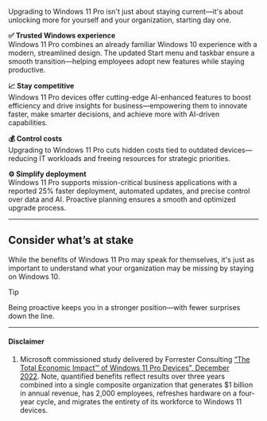 Upgrading to Windows 11 Pro isn't just about staying current—it's about unlocking more for yourself and your organization, starting day one.

**✅ Trusted Windows experience**  
Windows 11 Pro combines an already familiar Windows 10 experience with a modern, streamlined design. The updated Start menu and taskbar ensure a smooth transition—helping employees adopt new features while staying productive.

**📈 Stay competitive**  
Windows 11 Pro devices offer cutting-edge AI-enhanced features to boost efficiency and drive insights for business—empowering them to innovate faster, make smarter decisions, and achieve more with AI-driven capabilities.

**💰 Control costs**  
Upgrading to Windows 11 Pro cuts hidden costs tied to outdated devices—reducing IT workloads and freeing resources for strategic priorities.

**⚙️ Simplify deployment**  
Windows 11 Pro supports mission-critical business applications with a reported 25% faster deployment, automated updates, and precise control over data and AI. Proactive planning ensures a smooth and optimized upgrade process.

---

## Consider what’s at stake

While the benefits of Windows 11 Pro may speak for themselves, it's just as important to understand what your organization may be missing by staying on Windows 10.

> [!TIP]
> Being proactive keeps you in a stronger position—with fewer surprises down the line.

---

#### Disclaimer 

1. Microsoft commissioned study delivered by Forrester Consulting [“The Total Economic Impact™ of Windows 11 Pro Devices”, December 2022](https://query.prod.cms.rt.microsoft.com/cms/api/am/binary/RE4Vrvx). Note, quantified benefits reflect results over three years combined into a single composite organization that generates $1 billion in annual revenue, has 2,000 employees, refreshes hardware on a four-year cycle, and migrates the entirety of its workforce to Windows 11 devices.